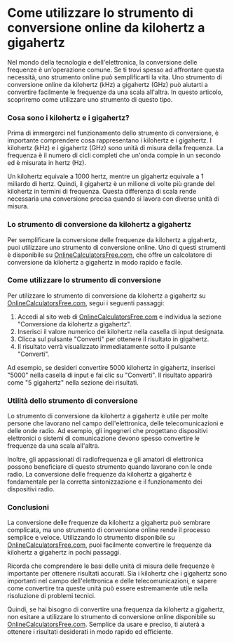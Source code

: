 Come utilizzare lo strumento di conversione online da kilohertz a gigahertz
===========================================================================

Nel mondo della tecnologia e dell'elettronica, la conversione delle frequenze è un'operazione comune. Se ti trovi spesso ad affrontare questa necessità, uno strumento online può semplificarti la vita. Uno strumento di conversione online da kilohertz (kHz) a gigahertz (GHz) può aiutarti a convertire facilmente le frequenze da una scala all'altra. In questo articolo, scopriremo come utilizzare uno strumento di questo tipo.

### Cosa sono i kilohertz e i gigahertz?

Prima di immergerci nel funzionamento dello strumento di conversione, è importante comprendere cosa rappresentano i kilohertz e i gigahertz. I kilohertz (kHz) e i gigahertz (GHz) sono unità di misura della frequenza. La frequenza è il numero di cicli completi che un'onda compie in un secondo ed è misurata in hertz (Hz).

Un kilohertz equivale a 1000 hertz, mentre un gigahertz equivale a 1 miliardo di hertz. Quindi, il gigahertz è un milione di volte più grande del kilohertz in termini di frequenza. Questa differenza di scala rende necessaria una conversione precisa quando si lavora con diverse unità di misura.

### Lo strumento di conversione da kilohertz a gigahertz

Per semplificare la conversione delle frequenze da kilohertz a gigahertz, puoi utilizzare uno strumento di conversione online. Uno di questi strumenti è disponibile su [OnlineCalculatorsFree.com](http://OnlineCalculatorsFree.com), che offre un calcolatore di conversione da kilohertz a gigahertz in modo rapido e facile.

### Come utilizzare lo strumento di conversione

Per utilizzare lo strumento di conversione da kilohertz a gigahertz su [OnlineCalculatorsFree.com](http://OnlineCalculatorsFree.com), segui i seguenti passaggi:

1. Accedi al sito web di [OnlineCalculatorsFree.com](http://OnlineCalculatorsFree.com) e individua la sezione "Conversione da kilohertz a gigahertz".
2. Inserisci il valore numerico dei kilohertz nella casella di input designata.
3. Clicca sul pulsante "Converti" per ottenere il risultato in gigahertz.
4. Il risultato verrà visualizzato immediatamente sotto il pulsante "Converti".

Ad esempio, se desideri convertire 5000 kilohertz in gigahertz, inserisci "5000" nella casella di input e fai clic su "Converti". Il risultato apparirà come "5 gigahertz" nella sezione dei risultati.

### Utilità dello strumento di conversione

Lo strumento di conversione da kilohertz a gigahertz è utile per molte persone che lavorano nel campo dell'elettronica, delle telecomunicazioni e delle onde radio. Ad esempio, gli ingegneri che progettano dispositivi elettronici o sistemi di comunicazione devono spesso convertire le frequenze da una scala all'altra.

Inoltre, gli appassionati di radiofrequenza e gli amatori di elettronica possono beneficiare di questo strumento quando lavorano con le onde radio. La conversione delle frequenze da kilohertz a gigahertz è fondamentale per la corretta sintonizzazione e il funzionamento dei dispositivi radio.

### Conclusioni

La conversione delle frequenze da kilohertz a gigahertz può sembrare complicata, ma uno strumento di conversione online rende il processo semplice e veloce. Utilizzando lo strumento disponibile su [OnlineCalculatorsFree.com](http://OnlineCalculatorsFree.com), puoi facilmente convertire le frequenze da kilohertz a gigahertz in pochi passaggi.

Ricorda che comprendere le basi delle unità di misura delle frequenze è importante per ottenere risultati accurati. Sia i kilohertz che i gigahertz sono importanti nel campo dell'elettronica e delle telecomunicazioni, e sapere come convertire tra queste unità può essere estremamente utile nella risoluzione di problemi tecnici.

Quindi, se hai bisogno di convertire una frequenza da kilohertz a gigahertz, non esitare a utilizzare lo strumento di conversione online disponibile su [OnlineCalculatorsFree.com](http://OnlineCalculatorsFree.com). Semplice da usare e preciso, ti aiuterà a ottenere i risultati desiderati in modo rapido ed efficiente.